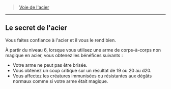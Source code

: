 ﻿---
!GenericItem
Name: Le secret de l'acier
Id: barbarian_steel_hd.md#le-secret-de-lacier
ParentLink: barbarian_steel_hd.md#voie-de-lacier
ParentName: Voie de l'acier
NameLevel: 2
Attributes:
  Name: Le secret de l'acier
  Markdown: >+
    ## <!--Name-->Le secret de l'acier<!--/Name-->


    Vous faites confiance à l'acier et il vous le rend bien.


    À partir du niveau 6, lorsque vous utilisez une arme de corps-à-corps non magique en acier, vous obtenez les bénéfices suivants :


    * Votre arme ne peut pas être brisée.

    * Vous obtenez un coup critique sur un résultat de 19 ou 20 au d20.

    * Vous affectez les créatures immunisées ou résistantes aux dégâts normaux comme si votre arme était magique.

AttributesDictionary: >+
  Name: Le secret de l'acier

  Markdown: >+

    ## <!--Name-->Le secret de l'acier<!--/Name-->





    Vous faites confiance à l'acier et il vous le rend bien.





    À partir du niveau 6, lorsque vous utilisez une arme de corps-à-corps non magique en acier, vous obtenez les bénéfices suivants :





    * Votre arme ne peut pas être brisée.



    * Vous obtenez un coup critique sur un résultat de 19 ou 20 au d20.



    * Vous affectez les créatures immunisées ou résistantes aux dégâts normaux comme si votre arme était magique.



---
> [Voie de l'acier](hd_barbarian_steel.md)

---

## Le secret de l'acier

Vous faites confiance à l'acier et il vous le rend bien.

À partir du niveau 6, lorsque vous utilisez une arme de corps-à-corps non magique en acier, vous obtenez les bénéfices suivants :

* Votre arme ne peut pas être brisée.
* Vous obtenez un coup critique sur un résultat de 19 ou 20 au d20.
* Vous affectez les créatures immunisées ou résistantes aux dégâts normaux comme si votre arme était magique.

